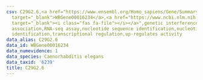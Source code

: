 ```yaml
---
csv: C29G2.6,<a href="https://www.ensembl.org/Homo_sapiens/Gene/Summary?db=core;g=WBGene00016234"
  target="_blank">WBGene00016234</a>,<a href="https://www.ncbi.nlm.nih.gov/pubmed/27496166"
  target="_blank"><i class="fas fa-file"></i></a>",genetic interference,functional
  association,RNA-seq assay,nucleotide sequence identification,nucleotide sequence
  identification,transcriptional regulation,up-regulates activity
data_alias: C29G2.6
data_id: WBGene00016234
data_numevidence: 1
data_species: Caenorhabditis elegans
data_taxid: '6239'
title: C29G2.6
---
```

